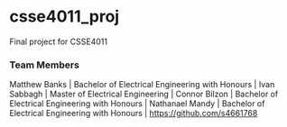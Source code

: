 # csse4011_proj
Final project for CSSE4011
### Team Members
Matthew Banks   | Bachelor of Electrical Engineering with Honours | 
Ivan Sabbagh    | Master of Electrical Engineering                | 
Connor Bilzon   | Bachelor of Electrical Engineering with Honours |
Nathanael Mandy | Bachelor of Electrical Engineering with Honours | https://github.com/s4661768

